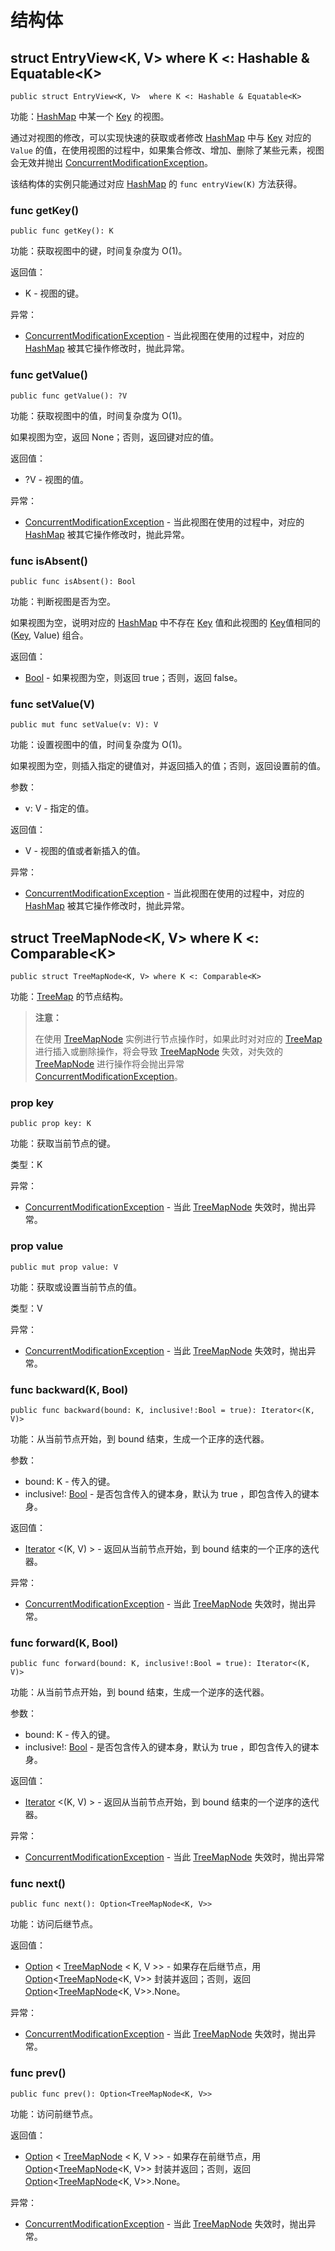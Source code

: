 # 结构体

## struct EntryView\<K, V>  where K <: Hashable & Equatable\<K>

```cangjie
public struct EntryView<K, V>  where K <: Hashable & Equatable<K>
```

功能：[HashMap](collection_package_class.md#class-hashmapk-v-where-k--hashable--equatablek) 中某一个 [Key](../../../crypto/x509/x509_package_api/x509_package_interfaces.md#interface-key) 的视图。

通过对视图的修改，可以实现快速的获取或者修改 [HashMap](collection_package_class.md#class-hashmapk-v-where-k--hashable--equatablek) 中与 [Key](../../../crypto/x509/x509_package_api/x509_package_interfaces.md#interface-key) 对应的 `Value` 的值，在使用视图的过程中，如果集合修改、增加、删除了某些元素，视图会无效并抛出 [ConcurrentModificationException](collection_package_exception.md#class-concurrentmodificationexception)。

该结构体的实例只能通过对应 [HashMap](collection_package_class.md#class-hashmapk-v-where-k--hashable--equatablek) 的 `func entryView(K)` 方法获得。

### func getKey()

```cangjie
public func getKey(): K
```

功能：获取视图中的键，时间复杂度为 O(1)。

返回值：

- K - 视图的键。

异常：

- [ConcurrentModificationException](collection_package_exception.md#class-concurrentmodificationexception) - 当此视图在使用的过程中，对应的 [HashMap](collection_package_class.md#class-hashmapk-v-where-k--hashable--equatablek) 被其它操作修改时，抛此异常。

### func getValue()

```cangjie
public func getValue(): ?V
```

功能：获取视图中的值，时间复杂度为 O(1)。

如果视图为空，返回 None；否则，返回键对应的值。

返回值：

- ?V - 视图的值。

异常：

- [ConcurrentModificationException](collection_package_exception.md#class-concurrentmodificationexception) - 当此视图在使用的过程中，对应的 [HashMap](collection_package_class.md#class-hashmapk-v-where-k--hashable--equatablek) 被其它操作修改时，抛此异常。

### func isAbsent()

```cangjie
public func isAbsent(): Bool
```

功能：判断视图是否为空。

如果视图为空，说明对应的 [HashMap](collection_package_class.md#class-hashmapk-v-where-k--hashable--equatablek) 中不存在 [Key](../../../crypto/x509/x509_package_api/x509_package_interfaces.md#interface-key) 值和此视图的 [Key](../../../crypto/x509/x509_package_api/x509_package_interfaces.md#interface-key)值相同的 ([Key](../../../crypto/x509/x509_package_api/x509_package_interfaces.md#interface-key), Value) 组合。

返回值：

- [Bool](../../core/core_package_api/core_package_intrinsics.md#bool) - 如果视图为空，则返回 true；否则，返回 false。

### func setValue(V)

```cangjie
public mut func setValue(v: V): V
```

功能：设置视图中的值，时间复杂度为 O(1)。

如果视图为空，则插入指定的键值对，并返回插入的值；否则，返回设置前的值。

参数：

- v: V - 指定的值。

返回值：

- V - 视图的值或者新插入的值。

异常：

- [ConcurrentModificationException](collection_package_exception.md#class-concurrentmodificationexception) - 当此视图在使用的过程中，对应的 [HashMap](collection_package_class.md#class-hashmapk-v-where-k--hashable--equatablek) 被其它操作修改时，抛此异常。

## struct TreeMapNode\<K, V> where K <: Comparable\<K>

```cangjie
public struct TreeMapNode<K, V> where K <: Comparable<K>
```

功能：[TreeMap](collection_package_class.md#class-treemapk-v-where-k--comparablek) 的节点结构。

> **注意：**
>
> 在使用 [TreeMapNode](colleciton_package_struct.md#struct-treemapnodek-v-where-k--comparablek) 实例进行节点操作时，如果此时对对应的 [TreeMap](collection_package_class.md#class-treemapk-v-where-k--comparablek) 进行插入或删除操作，将会导致 [TreeMapNode](colleciton_package_struct.md#struct-treemapnodek-v-where-k--comparablek) 失效，对失效的 [TreeMapNode](colleciton_package_struct.md#struct-treemapnodek-v-where-k--comparablek) 进行操作将会抛出异常 [ConcurrentModificationException](collection_package_exception.md#class-concurrentmodificationexception)。

### prop key

```cangjie
public prop key: K
```

功能：获取当前节点的键。

类型：K

异常：

- [ConcurrentModificationException](collection_package_exception.md#class-concurrentmodificationexception) - 当此 [TreeMapNode](colleciton_package_struct.md#struct-treemapnodek-v-where-k--comparablek) 失效时，抛出异常。

### prop value

```cangjie
public mut prop value: V
```

功能：获取或设置当前节点的值。

类型：V

异常：

- [ConcurrentModificationException](collection_package_exception.md#class-concurrentmodificationexception) - 当此 [TreeMapNode](colleciton_package_struct.md#struct-treemapnodek-v-where-k--comparablek) 失效时，抛出异常。

### func backward(K, Bool)

```cangjie
public func backward(bound: K, inclusive!:Bool = true): Iterator<(K, V)>
```

功能：从当前节点开始，到 bound 结束，生成一个正序的迭代器。

参数：

- bound: K - 传入的键。
- inclusive!: [Bool](../../core/core_package_api/core_package_intrinsics.md#bool) - 是否包含传入的键本身，默认为 true ，即包含传入的键本身。

返回值：

- [Iterator](../../core/core_package_api/core_package_classes.md#class-iteratort) <(K, V) > - 返回从当前节点开始，到 bound 结束的一个正序的迭代器。

异常：

- [ConcurrentModificationException](collection_package_exception.md#class-concurrentmodificationexception) - 当此 [TreeMapNode](colleciton_package_struct.md#struct-treemapnodek-v-where-k--comparablek) 失效时，抛出异常。

### func forward(K, Bool)

```cangjie
public func forward(bound: K, inclusive!:Bool = true): Iterator<(K, V)>
```

功能：从当前节点开始，到 bound 结束，生成一个逆序的迭代器。

参数：

- bound: K - 传入的键。
- inclusive!: [Bool](../../core/core_package_api/core_package_intrinsics.md#bool) - 是否包含传入的键本身，默认为 true ，即包含传入的键本身。

返回值：

- [Iterator](../../core/core_package_api/core_package_classes.md#class-iteratort) <(K, V) > - 返回从当前节点开始，到 bound 结束的一个逆序的迭代器。

异常：

- [ConcurrentModificationException](collection_package_exception.md#class-concurrentmodificationexception) - 当此 [TreeMapNode](colleciton_package_struct.md#struct-treemapnodek-v-where-k--comparablek) 失效时，抛出异常

### func next()

```cangjie
public func next(): Option<TreeMapNode<K, V>>
```

功能：访问后继节点。

返回值：

- [Option](../../core/core_package_api/core_package_enums.md#enum-optiont) < [TreeMapNode](colleciton_package_struct.md#struct-treemapnodek-v-where-k--comparablek) < K, V >> - 如果存在后继节点，用 [Option](../../core/core_package_api/core_package_enums.md#enum-optiont)<[TreeMapNode](colleciton_package_struct.md#struct-treemapnodek-v-where-k--comparablek)\<K, V>> 封装并返回；否则，返回 [Option](../../core/core_package_api/core_package_enums.md#enum-optiont)<[TreeMapNode](colleciton_package_struct.md#struct-treemapnodek-v-where-k--comparablek)\<K, V>>.None。

异常：

- [ConcurrentModificationException](collection_package_exception.md#class-concurrentmodificationexception) - 当此 [TreeMapNode](colleciton_package_struct.md#struct-treemapnodek-v-where-k--comparablek) 失效时，抛出异常。

### func prev()

```cangjie
public func prev(): Option<TreeMapNode<K, V>>
```

功能：访问前继节点。

返回值：

- [Option](../../core/core_package_api/core_package_enums.md#enum-optiont) < [TreeMapNode](colleciton_package_struct.md#struct-treemapnodek-v-where-k--comparablek) < K, V >> - 如果存在前继节点，用 [Option](../../core/core_package_api/core_package_enums.md#enum-optiont)<[TreeMapNode](colleciton_package_struct.md#struct-treemapnodek-v-where-k--comparablek)\<K, V>> 封装并返回；否则，返回 [Option](../../core/core_package_api/core_package_enums.md#enum-optiont)<[TreeMapNode](colleciton_package_struct.md#struct-treemapnodek-v-where-k--comparablek)\<K, V>>.None。

异常：

- [ConcurrentModificationException](collection_package_exception.md#class-concurrentmodificationexception) - 当此 [TreeMapNode](colleciton_package_struct.md#struct-treemapnodek-v-where-k--comparablek) 失效时，抛出异常。
